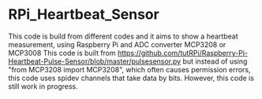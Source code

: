 # RPi_Heartbeat_Sensor
This code is build from different codes and it aims to show a heartbeat measurement, using Raspberry Pi and ADC converter MCP3208 or MCP3008
This code is built from https://github.com/tutRPi/Raspberry-Pi-Heartbeat-Pulse-Sensor/blob/master/pulsesensor.py but instead of using 
"from MCP3208 import MCP3208", which often causes permission errors, this code uses spidev channels that take data by bits.
However, this code is still work in progress.

